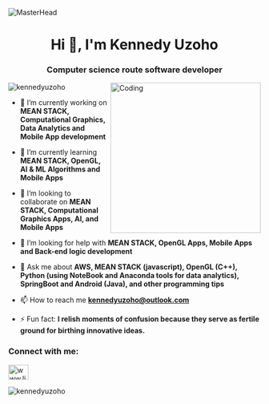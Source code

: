 ![MasterHead](https://cdn.weasyl.com/~fluffkevlar/submissions/30165/efb64790c6059bf9f32f9922bdfd36fad18bdd135aff5f67e99a7f0f29749042/fluffkevlar-starfield-gif.gif)
<h1 align="center">Hi 👋, I'm Kennedy Uzoho</h1>
<h3 align="center">Computer science route software developer</h3>
<img align="right" alt="Coding" width="300" src="https://images.squarespace-cdn.com/content/v1/5769fc401b631bab1addb2ab/1541580611624-TE64QGKRJG8SWAIUS7NS/coding-freak.gif")

<p align="left"> <img src="https://komarev.com/ghpvc/?username=kennedyuzoho&label=Profile%20views&color=0e75b6&style=flat" alt="kennedyuzoho" /> </p>

- 🔭 I’m currently working on **MEAN STACK, Computational Graphics, Data Analytics and Mobile App development**

- 🌱 I’m currently learning **MEAN STACK, OpenGL, AI & ML Algorithms and Mobile Apps**

- 👯 I’m looking to collaborate on **MEAN STACK, Computational Graphics Apps, AI, and Mobile Apps**

- 🤝 I’m looking for help with **MEAN STACK, OpenGL Apps, Mobile Apps and Back-end logic development**

- 💬 Ask me about **AWS, MEAN STACK (javascript), OpenGL (C++), Python (using NoteBook and Anaconda tools for data analytics), SpringBoot and Android (Java), and other programming tips**

- 📫 How to reach me **kennedyuzoho@outlook.com**

- ⚡ Fun fact: **I relish moments of confusion because they serve as fertile ground for birthing innovative ideas.**

<h3 align="left">Connect with me:</h3>
<p align="left">
<a href="https://www.linkedin.com/in/kennedy-u/" target="blank"><img align="center" src="https://raw.githubusercontent.com/rahuldkjain/github-profile-readme-generator/master/src/images/icons/Social/linked-in-alt.svg" alt="www.linkedin.com/in/kennedy-u" height="30" width="40" /></a>
</p>

<p><img align="center" src="https://github-readme-streak-stats.herokuapp.com/?user=kennedyuzoho&" alt="kennedyuzoho" /></p>
